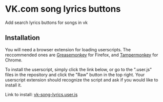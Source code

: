 # VK.com song lyrics buttons
Add search lyrics buttons for songs in vk


## Installation
You will need a browser extension for loading userscripts. The reccommended ones are [Greasemonkey](https://addons.mozilla.org/en-US/firefox/addon/greasemonkey/) for Firefox, and [Tampermonkey](https://chrome.google.com/webstore/detail/tampermonkey/dhdgffkkebhmkfjojejmpbldmpobfkfo?hl=en) for Chrome.

To install the userscript, simply click the link below, or go to the ".user.js" files in the repository and click the "Raw" button in the top right. Your userscript extension should recognize the script and ask if you would like to install it.

Link to install:
[vk-song-lyrics.user.js](/vk-song-lyrics.user.js?raw=true)
